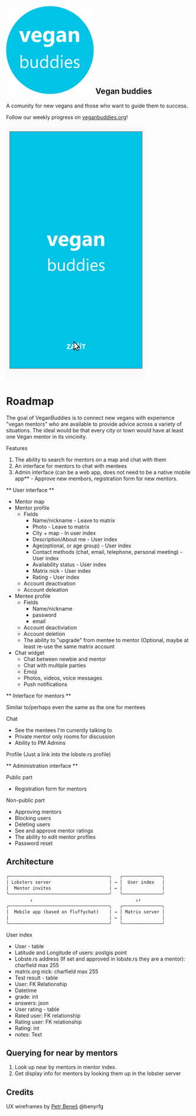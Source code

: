  ![icon](./web/static/images/favicon.png) Vegan buddies
-------------

A comunity for new vegans and those who want to guide them to success.

Follow our weekly progress on [veganbuddies.org](https://veganbuddies.org)!

![screencast](./web/static/images/vegan-buddies-screencast.gif)

Roadmap
==========

The goal of VeganBuddies is to connect new vegans with experience "vegan mentors" who are available to provide advice across a variety of situations. The ideal would be that every city or town would have at least one Vegan mentor in its vincinity.

Features

1. The ability to search for mentors on a map and chat with them
2. An interface for mentors to chat with mentees
3. Admin interface (can be a web app, does not need to be a native mobile app** - Approve new membors, registration form for new mentors.

** User interface **

- Mentor map
- Mentor profile
  - Fields
    - Name/nickname         - Leave to matrix
    - Photo                 - Leave to matrix
    - City + map            - In user index
    - Description/About me  - User index
    - Age(optional, or age group)  - User index
    - Contact methods (chat, email, telephone, personal meeting) - User index
    - Availability status   - User index
    - Matrix nick           - User index
    - Rating                - User index
  - Account deactivation
  - Account deleation
- Mentee profile
  - Fields
    - Name/nickname
    - password
    - email
  - Account deactiviation
  - Account deletion
  - The ability to "upgrade" from mentee to mentor (Optional, maybe at least re-use the same matrix account
- Chat widget
  - Chat between newbie and mentor
  - Chat with multiple parties
  - Emoji
  - Photos, videos, voice messages
  - Push notifications
 
** Interface for mentors **

Similar to/perhaps even the same as the one for mentees

Chat
  - See the mentees I'm currently talking to
  - Private mentor only rooms for discussion
  - Ability to PM Admins

Profile (Just a link into the lobste.rs profile)
 
** Administration interface **  

Public part
 - Registration form for mentors

Non-public part
 - Approving mentors
 - Blocking users
 - Deleting users
 - See and approve mentor ratings
 - The ability to edit mentor profiles
 - Password reset

Architecture
---------------

```
╭──────────────────────────────────────╮   ╭───────────────╮
│ Lobsters server                      │ → │  User index   │
│  Mentor invites                      │ ← │               │
╰──────────────────────────────────────╯   ╰───────────────╯
         ↓                                       ↓↑
╭──────────────────────────────────────╮   ╭───────────────╮
│  Mobile app (based on fluffychat)    │ → │ Matrix server │
│                                      │ ← │               │
╰──────────────────────────────────────╯   ╰───────────────╯
```

User index

 - User - table
  - Latitude and Longitude of users: postgis point
  - Lobste.rs address (If set and approved in lobste.rs they are a mentor): charfield max 255
  - matrix.org nick: charfield max 255
 - Test result - table
  - User: FK Relationship
  - Datetime
  - grade: int
  - answers: json
 - User rating - table
  - Rated user: FK relationship
  - Rating user: FK relationship
  - Rating: int
  - notes: Text

Querying for near by mentors
--------------

1. Look up near by mentors in mentor index.
2. Get display info for mentors by looking them up in the lobster server



Credits
-------

UX wireframes by [Petr Beneš](https://petben.cz/) @benyrfg
